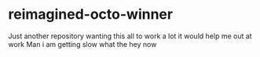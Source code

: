 # reimagined-octo-winner
Just another repository
wanting this all to work a lot it would help me out at work 
Man i am getting slow what the hey now
